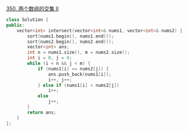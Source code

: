 [350. 两个数组的交集 II](https://leetcode.cn/problems/intersection-of-two-arrays-ii/description/)
```cpp
class Solution {
public:
    vector<int> intersect(vector<int>& nums1, vector<int>& nums2) {
        sort(nums1.begin(), nums1.end());
        sort(nums2.begin(), nums2.end());
        vector<int> ans;
        int n = nums1.size(), m = nums2.size();
        int i = 0, j = 0;
        while (i < n && j < m) {
            if (nums1[i] == nums2[j]) {
                ans.push_back(nums1[i]);
                i++, j++;
            } else if (nums1[i] < nums2[j])
                i++;
            else
                j++;
        }
        return ans;
    }
};
```